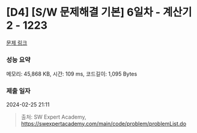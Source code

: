 # [D4] [S/W 문제해결 기본] 6일차 - 계산기2 - 1223 

[문제 링크](https://swexpertacademy.com/main/code/problem/problemDetail.do?contestProbId=AV14nnAaAFACFAYD) 

### 성능 요약

메모리: 45,868 KB, 시간: 109 ms, 코드길이: 1,095 Bytes

### 제출 일자

2024-02-25 21:11



> 출처: SW Expert Academy, https://swexpertacademy.com/main/code/problem/problemList.do